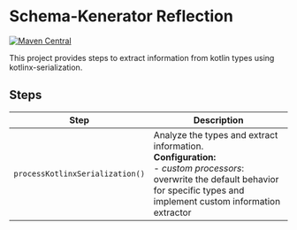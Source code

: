 # Schema-Kenerator Reflection

[![Maven Central](https://maven-badges.herokuapp.com/maven-central/io.github.smiley4/schema-kenerator-reflection/badge.svg)](https://maven-badges.herokuapp.com/maven-central/io.github.smiley4/schema-kenerator-reflection)

This project provides steps to extract information from kotlin types using kotlinx-serialization.

## Steps

| Step                            | Description                                                                                                                                                                                 |
|---------------------------------|---------------------------------------------------------------------------------------------------------------------------------------------------------------------------------------------|
| `processKotlinxSerialization()` | Analyze the types and extract information.<br/>**Configuration:** <br/> - *custom processors*: overwrite the default behavior for specific types and implement custom information extractor |

